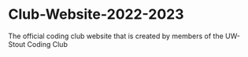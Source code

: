 # Club-Website-2022-2023
The official coding club website that is created by members of the UW-Stout Coding Club
